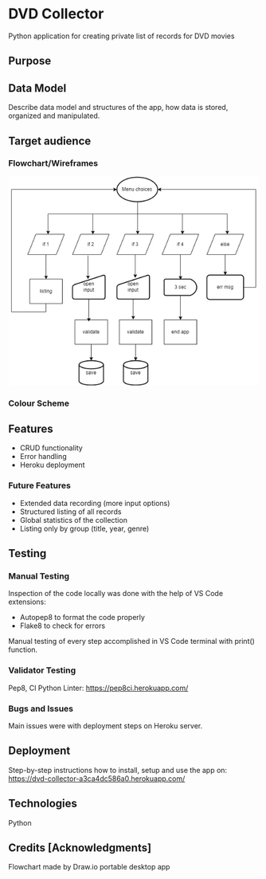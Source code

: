 # DVD Collector
Python application for creating private list of records for DVD movies

## Purpose

## Data Model

Describe data model and structures of the app,
how data is stored, organized and manipulated.

## Target audience

### Flowchart/Wireframes

![Flowchart of the App](assets/flowchart-dvd-collector.webp)

### Colour Scheme

## Features

- CRUD functionality
- Error handling
- Heroku deployment

### Future Features

- Extended data recording (more input options)
- Structured listing of all records
- Global statistics of the collection
- Listing only by group (title, year, genre)

## Testing

### Manual Testing

Inspection of the code locally was done with the help of VS Code extensions:
- Autopep8 to format the code properly 
- Flake8 to check for errors

Manual testing of every step accomplished in VS Code terminal with print() function.

### Validator Testing

Pep8, CI Python Linter: https://pep8ci.herokuapp.com/

### Bugs and Issues

Main issues were with deployment steps on Heroku server.

## Deployment
Step-by-step instructions how to install, setup and use the app on:  
https://dvd-collector-a3ca4dc586a0.herokuapp.com/

## Technologies

Python

## Credits [Acknowledgments]

Flowchart made by Draw.io portable desktop app